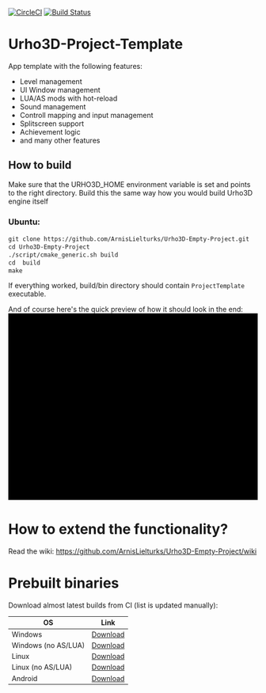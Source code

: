 [![CircleCI](https://circleci.com/gh/ArnisLielturks/Urho3D-Project-Template/tree/master.svg?style=svg)](https://circleci.com/gh/ArnisLielturks/Urho3D-Empty-Project/tree/master)
[![Build Status](https://travis-ci.org/ArnisLielturks/Urho3D-Project-Template.svg?branch=master)](https://travis-ci.org/ArnisLielturks/Urho3D-Project-Template)

# Urho3D-Project-Template
App template with the following features:
* Level management
* UI Window management
* LUA/AS mods with hot-reload
* Sound management
* Controll mapping and input management
* Splitscreen support
* Achievement logic
* and many other features

## How to build
Make sure that the URHO3D_HOME environment variable is set and points to the right directory. Build this the same way how you would build Urho3D engine itself

### Ubuntu:
```
git clone https://github.com/ArnisLielturks/Urho3D-Empty-Project.git
cd Urho3D-Empty-Project
./script/cmake_generic.sh build
cd  build
make
```


If everything worked, build/bin directory should contain `ProjectTemplate` executable.


And of course here's the quick preview of how it should look in the end:
![alt tag](https://github.com/ArnisLielturks/Urho3D-Empty-Project/blob/master/Screenshots/preview.gif)


# How to extend the functionality?
Read the wiki: https://github.com/ArnisLielturks/Urho3D-Empty-Project/wiki

# Prebuilt binaries
Download almost latest builds from CI (list is updated manually):

| OS | Link |
| --- | --- |
| Windows             | [Download](https://719-138001494-gh.circle-artifacts.com/0/ProjectTemplate_Windows.zip) |
| Windows (no AS/LUA) | [Download](https://715-138001494-gh.circle-artifacts.com/0/ProjectTemplate_Windows_no_scripts.zip) |
| Linux               | [Download](https://718-138001494-gh.circle-artifacts.com/0/ProjectTemplate_Linux.zip) |
| Linux (no AS/LUA)   | [Download](https://717-138001494-gh.circle-artifacts.com/0/ProjectTemplate_Linux_no_scripts.zip) |
| Android             | [Download](https://716-138001494-gh.circle-artifacts.com/0/home/circleci/project/Urho3D/android/launcher-app/build/outputs/apk/debug/launcher-app-armeabi-v7a-debug.apk) |

